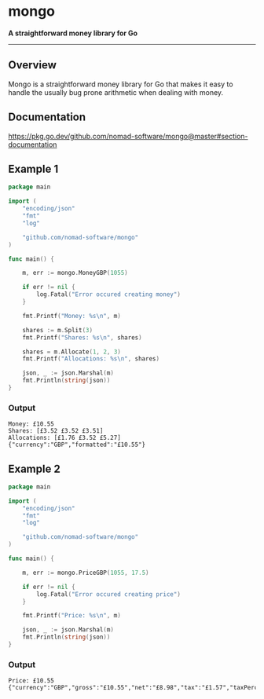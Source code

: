 # mongo

**A straightforward money library for Go**

---

## Overview

Mongo is a straightforward money library for Go that makes it easy to handle the
usually bug prone arithmetic when dealing with money.

## Documentation

https://pkg.go.dev/github.com/nomad-software/mongo@master#section-documentation

## Example 1

```go
package main

import (
	"encoding/json"
	"fmt"
	"log"

	"github.com/nomad-software/mongo"
)

func main() {

	m, err := mongo.MoneyGBP(1055)

	if err != nil {
		log.Fatal("Error occured creating money")
	}

	fmt.Printf("Money: %s\n", m)

	shares := m.Split(3)
	fmt.Printf("Shares: %s\n", shares)

	shares = m.Allocate(1, 2, 3)
	fmt.Printf("Allocations: %s\n", shares)

	json, _ := json.Marshal(m)
	fmt.Println(string(json))
}
```

### Output

```
Money: £10.55
Shares: [£3.52 £3.52 £3.51]
Allocations: [£1.76 £3.52 £5.27]
{"currency":"GBP","formatted":"£10.55"}
```

## Example 2

```go
package main

import (
	"encoding/json"
	"fmt"
	"log"

	"github.com/nomad-software/mongo"
)

func main() {

	m, err := mongo.PriceGBP(1055, 17.5)

	if err != nil {
		log.Fatal("Error occured creating price")
	}

	fmt.Printf("Price: %s\n", m)

	json, _ := json.Marshal(m)
	fmt.Println(string(json))
}
```

### Output

```
Price: £10.55
{"currency":"GBP","gross":"£10.55","net":"£8.98","tax":"£1.57","taxPercent":17.500000}
```
